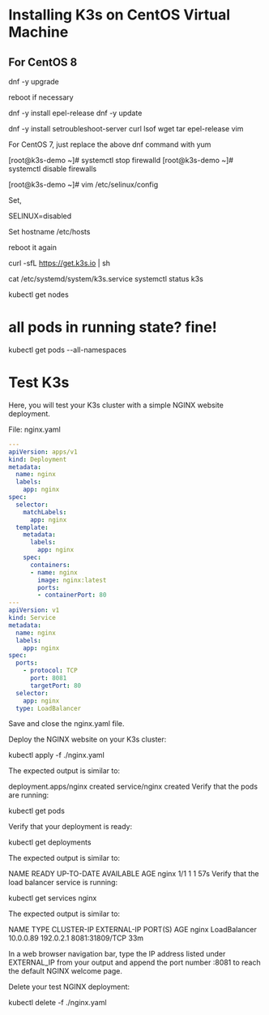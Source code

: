 # Installing K3s on CentOS Virtual Machine


## For CentOS 8

dnf -y upgrade

reboot if necessary

dnf -y install epel-release
dnf -y update

dnf -y install setroubleshoot-server curl lsof wget tar epel-release vim

For CentOS 7, just replace the above dnf command with yum


[root@k3s-demo ~]# systemctl stop firewalld
[root@k3s-demo ~]# systemctl disable firewalls

[root@k3s-demo ~]# vim /etc/selinux/config 

Set,

SELINUX=disabled

Set hostname /etc/hosts

reboot it again

curl -sfL https://get.k3s.io | sh

cat /etc/systemd/system/k3s.service
systemctl status k3s


kubectl get nodes
# all pods in running state? fine!
kubectl get pods --all-namespaces




# Test K3s
Here, you will test your K3s cluster with a simple NGINX website deployment.


File: nginx.yaml

```yaml
---
apiVersion: apps/v1
kind: Deployment
metadata:
  name: nginx
  labels:
    app: nginx
spec:
  selector:
    matchLabels:
      app: nginx
  template:
    metadata:
      labels:
        app: nginx
    spec:
      containers:
      - name: nginx
        image: nginx:latest
        ports:
        - containerPort: 80
---
apiVersion: v1
kind: Service
metadata:
  name: nginx
  labels:
    app: nginx
spec:
  ports:
    - protocol: TCP
      port: 8081
      targetPort: 80
  selector:
    app: nginx
  type: LoadBalancer
```



Save and close the nginx.yaml file.

Deploy the NGINX website on your K3s cluster:

kubectl apply -f ./nginx.yaml

The expected output is similar to:

deployment.apps/nginx created
service/nginx created
Verify that the pods are running:

kubectl get pods


Verify that your deployment is ready:

kubectl get deployments

The expected output is similar to:

NAME    READY   UP-TO-DATE   AVAILABLE   AGE
nginx   1/1     1            1           57s
Verify that the load balancer service is running:

kubectl get services nginx

The expected output is similar to:

NAME       TYPE           CLUSTER-IP    EXTERNAL-IP       PORT(S)          AGE
nginx      LoadBalancer   10.0.0.89     192.0.2.1         8081:31809/TCP   33m

In a web browser navigation bar, type the IP address listed under EXTERNAL_IP from your output and append the port number :8081 to reach the default NGINX welcome page.

Delete your test NGINX deployment:

kubectl delete -f ./nginx.yaml

